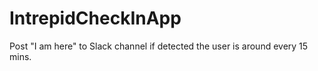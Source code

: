 # IntrepidCheckInApp
Post "I am here" to Slack channel if detected the user is around every 15 mins.
